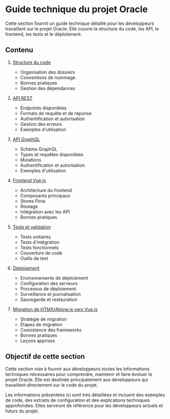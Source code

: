 # Guide technique du projet Oracle

Cette section fournit un guide technique détaillé pour les développeurs travaillant sur le projet Oracle. Elle couvre la structure du code, les API, le frontend, les tests et le déploiement.

## Contenu

1. [Structure du code](./01-code-structure.md)

   - Organisation des dossiers
   - Conventions de nommage
   - Bonnes pratiques
   - Gestion des dépendances

2. [API REST](./02-rest-api.md)

   - Endpoints disponibles
   - Formats de requête et de réponse
   - Authentification et autorisation
   - Gestion des erreurs
   - Exemples d'utilisation

3. [API GraphQL](./03-graphql-api.md)

   - Schéma GraphQL
   - Types et requêtes disponibles
   - Mutations
   - Authentification et autorisation
   - Exemples d'utilisation

4. [Frontend Vue.js](./04-vuejs-frontend.md)

   - Architecture du frontend
   - Composants principaux
   - Stores Pinia
   - Routage
   - Intégration avec les API
   - Bonnes pratiques

5. [Tests et validation](./05-testing.md)

   - Tests unitaires
   - Tests d'intégration
   - Tests fonctionnels
   - Couverture de code
   - Outils de test

6. [Déploiement](./06-deployment.md)

   - Environnements de déploiement
   - Configuration des serveurs
   - Processus de déploiement
   - Surveillance et journalisation
   - Sauvegarde et restauration

7. [Migration de HTMX/Alpine.js vers Vue.js](./07-migration.md)
   - Stratégie de migration
   - Étapes de migration
   - Coexistence des frameworks
   - Bonnes pratiques
   - Leçons apprises

## Objectif de cette section

Cette section vise à fournir aux développeurs toutes les informations techniques nécessaires pour comprendre, maintenir et faire évoluer le projet Oracle. Elle est destinée principalement aux développeurs qui travaillent directement sur le code du projet.

Les informations présentées ici sont très détaillées et incluent des exemples de code, des extraits de configuration et des explications techniques approfondies. Elles serviront de référence pour les développeurs actuels et futurs du projet.
